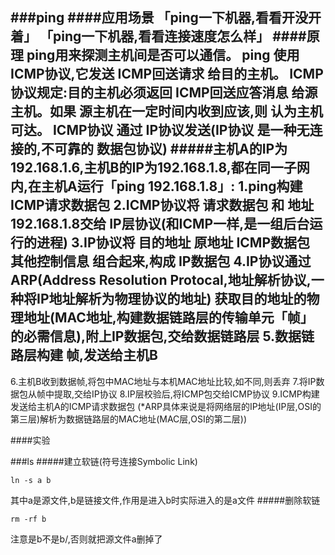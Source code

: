 ###ping
####应用场景
「ping一下机器,看看开没开着」
「ping一下机器,看看连接速度怎么样」
####原理
ping用来探测主机间是否可以通信。
ping 使用 ICMP协议,它发送 ICMP回送请求 给目的主机。
ICMP协议规定:目的主机必须返回 ICMP回送应答消息 给源主机。如果 源主机在一定时间内收到应该,则 认为主机可达。
ICMP协议 通过 IP协议发送(IP协议 是一种无连接的,不可靠的 数据包协议)
#####主机A的IP为192.168.1.6,主机B的IP为192.168.1.8,都在同一子网内,在主机A运行「ping 192.168.1.8」:
1.ping构建ICMP请求数据包
2.ICMP协议将 请求数据包 和 地址192.168.1.8交给 IP层协议(和ICMP一样,是一组后台运行的进程)
3.IP协议将 目的地址 原地址 ICMP数据包 其他控制信息 组合起来,构成 IP数据包
4.IP协议通过 ARP(Address Resolution Protocal,地址解析协议,一种将IP地址解析为物理协议的地址)
获取目的地址的物理地址(MAC地址,构建数据链路层的传输单元「帧」的必需信息),附上IP数据包,交给数据链路层
5.数据链路层构建 帧,发送给主机B
---
6.主机B收到数据帧,将包中MAC地址与本机MAC地址比较,如不同,则丢弃
7.将IP数据包从帧中提取,交给IP协议
8.IP层校验后,将ICMP包交给ICMP协议
9.ICMP构建发送给主机A的ICMP请求数据包
(*ARP具体来说是将网络层的IP地址(IP层,OSI的第三层)解析为数据链路层的MAC地址(MAC层,OSI的第二层))

####实验

###ls
#####建立软链(符号连接Symbolic Link)
```shell
ln -s a b
```
其中a是源文件,b是链接文件,作用是进入b时实际进入的是a文件
#####删除软链
```shell
rm -rf b
```
注意是b不是b/,否则就把源文件a删掉了
